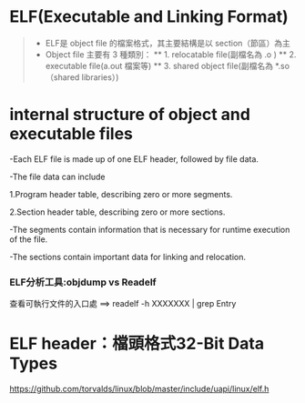 # ELF(Executable and Linking Format)

>* ELF是 object file 的檔案格式，其主要結構是以 section（節區）為主
>* Object file 主要有 3 種類別：
>** 1. relocatable file(副檔名為 .o )
>** 2. executable file(a.out 檔案等)
>** 3. shared object file(副檔名為 *.so（shared libraries）)


# internal structure of object and executable files


-Each ELF file is made up of one ELF header, followed by file data. 

-The file data can include

1.Program header table, describing zero or more segments.

2.Section header table, describing zero or more sections.

-The segments contain information that is necessary for runtime execution of the file.

-The sections contain important data for linking and relocation.


### ELF分析工具:objdump vs Readelf


查看可執行文件的入口處 ==> readelf -h XXXXXXX | grep Entry


# ELF header：檔頭格式32-Bit Data Types

https://github.com/torvalds/linux/blob/master/include/uapi/linux/elf.h
